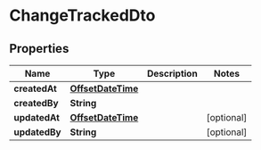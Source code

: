 

# ChangeTrackedDto

## Properties

Name | Type | Description | Notes
------------ | ------------- | ------------- | -------------
**createdAt** | [**OffsetDateTime**](OffsetDateTime.md) |  | 
**createdBy** | **String** |  | 
**updatedAt** | [**OffsetDateTime**](OffsetDateTime.md) |  |  [optional]
**updatedBy** | **String** |  |  [optional]



